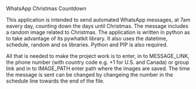 WhatsApp Christmas Countdown

This application is intended to send automated WhatsApp messages, at 7am eavery day, counting down the days until Christmas. The message includes a random image related to Christmas. The application is written in python as to take advantage of its pywhatkit library. It also uses the datetime, schedule, random and os libraries. Python and PIP is also required.

All that is needed to make the project work is to enter, in to MESSAGE_LINK, the phone number (with country code e.g. +1 for U.S. and Canada) or group link and in to IMAGE_PATH enter path where the images are saved.
The time the message is sent can be changed by changeing the number in the schedule line towards the end of the file.
